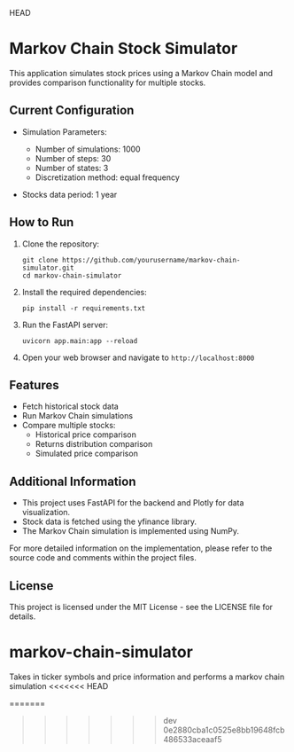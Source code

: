 HEAD
# Markov Chain Stock Simulator

This application simulates stock prices using a Markov Chain model and provides comparison functionality for multiple stocks.

## Current Configuration

- Simulation Parameters:
  - Number of simulations: 1000
  - Number of steps: 30
  - Number of states: 3
  - Discretization method: equal frequency

- Stocks data period: 1 year

## How to Run

1. Clone the repository:
   ```
   git clone https://github.com/yourusername/markov-chain-simulator.git
   cd markov-chain-simulator
   ```

2. Install the required dependencies:
   ```
   pip install -r requirements.txt
   ```

3. Run the FastAPI server:
   ```
   uvicorn app.main:app --reload
   ```

4. Open your web browser and navigate to `http://localhost:8000`

## Features

- Fetch historical stock data
- Run Markov Chain simulations
- Compare multiple stocks:
  - Historical price comparison
  - Returns distribution comparison
  - Simulated price comparison

## Additional Information

- This project uses FastAPI for the backend and Plotly for data visualization.
- Stock data is fetched using the yfinance library.
- The Markov Chain simulation is implemented using NumPy.

For more detailed information on the implementation, please refer to the source code and comments within the project files.
## License

This project is licensed under the MIT License - see the LICENSE file for details.

# markov-chain-simulator
Takes in ticker symbols and price information and performs a markov chain simulation
<<<<<<< HEAD

=======
>>>>>>> dev
0e2880cba1c0525e8bb19648fcb486533aceaaf5


